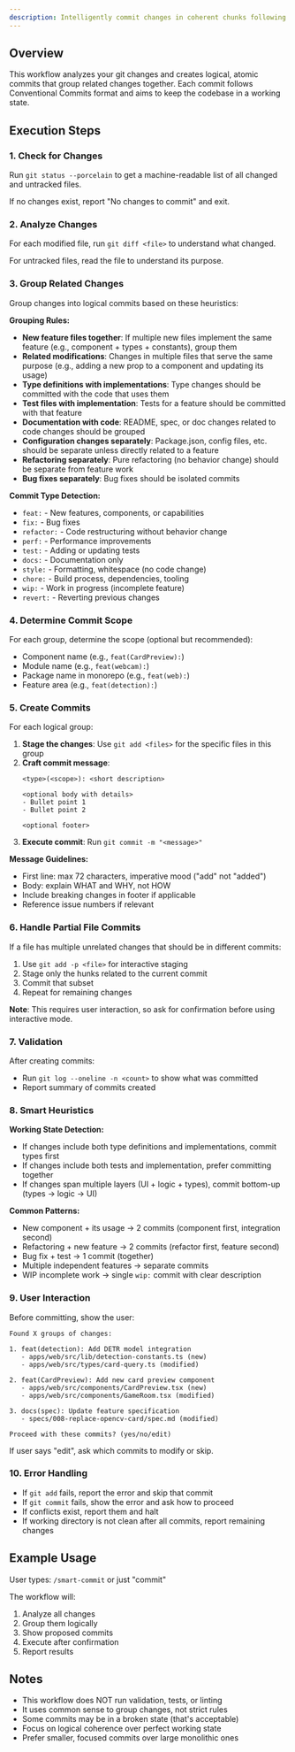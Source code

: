```yaml
---
description: Intelligently commit changes in coherent chunks following Conventional Commits
---
```


## Overview

This workflow analyzes your git changes and creates logical, atomic commits that group related changes together. Each commit follows Conventional Commits format and aims to keep the codebase in a working state.

## Execution Steps

### 1. Check for Changes

Run `git status --porcelain` to get a machine-readable list of all changed and untracked files.

If no changes exist, report "No changes to commit" and exit.

### 2. Analyze Changes

For each modified file, run `git diff <file>` to understand what changed.

For untracked files, read the file to understand its purpose.

### 3. Group Related Changes

Group changes into logical commits based on these heuristics:

**Grouping Rules:**
- **New feature files together**: If multiple new files implement the same feature (e.g., component + types + constants), group them
- **Related modifications**: Changes in multiple files that serve the same purpose (e.g., adding a new prop to a component and updating its usage)
- **Type definitions with implementations**: Type changes should be committed with the code that uses them
- **Test files with implementation**: Tests for a feature should be committed with that feature
- **Documentation with code**: README, spec, or doc changes related to code changes should be grouped
- **Configuration changes separately**: Package.json, config files, etc. should be separate unless directly related to a feature
- **Refactoring separately**: Pure refactoring (no behavior change) should be separate from feature work
- **Bug fixes separately**: Bug fixes should be isolated commits

**Commit Type Detection:**
- `feat:` - New features, components, or capabilities
- `fix:` - Bug fixes
- `refactor:` - Code restructuring without behavior change
- `perf:` - Performance improvements
- `test:` - Adding or updating tests
- `docs:` - Documentation only
- `style:` - Formatting, whitespace (no code change)
- `chore:` - Build process, dependencies, tooling
- `wip:` - Work in progress (incomplete feature)
- `revert:` - Reverting previous changes

### 4. Determine Commit Scope

For each group, determine the scope (optional but recommended):
- Component name (e.g., `feat(CardPreview):`)
- Module name (e.g., `feat(webcam):`)
- Package name in monorepo (e.g., `feat(web):`)
- Feature area (e.g., `feat(detection):`)

### 5. Create Commits

For each logical group:

1. **Stage the changes**: Use `git add <files>` for the specific files in this group
2. **Craft commit message**:
   ```
   <type>(<scope>): <short description>
   
   <optional body with details>
   - Bullet point 1
   - Bullet point 2
   
   <optional footer>
   ```
3. **Execute commit**: Run `git commit -m "<message>"`

**Message Guidelines:**
- First line: max 72 characters, imperative mood ("add" not "added")
- Body: explain WHAT and WHY, not HOW
- Include breaking changes in footer if applicable
- Reference issue numbers if relevant

### 6. Handle Partial File Commits

If a file has multiple unrelated changes that should be in different commits:

1. Use `git add -p <file>` for interactive staging
2. Stage only the hunks related to the current commit
3. Commit that subset
4. Repeat for remaining changes

**Note**: This requires user interaction, so ask for confirmation before using interactive mode.

### 7. Validation

After creating commits:
- Run `git log --oneline -n <count>` to show what was committed
- Report summary of commits created

### 8. Smart Heuristics

**Working State Detection:**
- If changes include both type definitions and implementations, commit types first
- If changes include both tests and implementation, prefer committing together
- If changes span multiple layers (UI + logic + types), commit bottom-up (types → logic → UI)

**Common Patterns:**
- New component + its usage → 2 commits (component first, integration second)
- Refactoring + new feature → 2 commits (refactor first, feature second)
- Bug fix + test → 1 commit (together)
- Multiple independent features → separate commits
- WIP incomplete work → single `wip:` commit with clear description

### 9. User Interaction

Before committing, show the user:
```
Found X groups of changes:

1. feat(detection): Add DETR model integration
   - apps/web/src/lib/detection-constants.ts (new)
   - apps/web/src/types/card-query.ts (modified)
   
2. feat(CardPreview): Add new card preview component
   - apps/web/src/components/CardPreview.tsx (new)
   - apps/web/src/components/GameRoom.tsx (modified)

3. docs(spec): Update feature specification
   - specs/008-replace-opencv-card/spec.md (modified)

Proceed with these commits? (yes/no/edit)
```

If user says "edit", ask which commits to modify or skip.

### 10. Error Handling

- If `git add` fails, report the error and skip that commit
- If `git commit` fails, show the error and ask how to proceed
- If conflicts exist, report them and halt
- If working directory is not clean after all commits, report remaining changes

## Example Usage

User types: `/smart-commit` or just "commit"

The workflow will:
1. Analyze all changes
2. Group them logically
3. Show proposed commits
4. Execute after confirmation
5. Report results

## Notes

- This workflow does NOT run validation, tests, or linting
- It uses common sense to group changes, not strict rules
- Some commits may be in a broken state (that's acceptable)
- Focus on logical coherence over perfect working state
- Prefer smaller, focused commits over large monolithic ones
